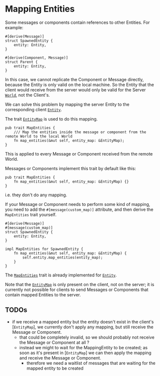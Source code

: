 # Mapping Entities


Some messages or components contain references to other Entities.
For example:

```rust,noplayground
#[derive(Message)]
struct SpawnedEntity {
    entity: Entity,
}

#[derive(Component, Message)]
struct Parent {
    entity: Entity,
}
```

In this case, we cannot replicate the Component or Message directly, because the Entity is only valid on the local machine.
So the Entity that the client would receive from the server would only be valid for the Server [`World`](bevy::prelude::World), not the Client's.

We can solve this problem by mapping the server Entity to the corresponding client [`Entity`](bevy::prelude::Entity).

The trait [`EntityMap`](crate::prelude::EntityMap) is used to do this mapping.

```rust,noplayground
pub trait MapEntities {
    /// Map the entities inside the message or component from the remote World to the local World
    fn map_entities(&mut self, entity_map: &EntityMap);
}
```

This is applied to every Message or Component received from the remote World.


Messages or Components implement this trait by default like this:
```rust,noplayground
pub trait MapEntities {
    fn map_entities(&mut self, entity_map: &EntityMap) {}
}
```
i.e. they don't do any mapping.

If your Message or Component needs to perform some kind of mapping, you need to add the `#[message(custom_map)]` attribute,
and then derive the `MapEntities` trait yourself.
```rust,noplayground
#[derive(Message)]
#[message(custom_map)]
struct SpawnedEntity {
    entity: Entity,
}

impl MapEntities for SpawnedEntity {
    fn map_entities(&mut self, entity_map: &EntityMap) {
        self.entity.map_entities(entity_map);
    }
}
```

The [`MapEntities`](crate::prelude::MapEntities) trait is already implemented for [`Entity`](bevy::prelude::Entity).


Note that the [`EntityMap`](crate::prelude::EntityMap) is only present on the client, not on the server; it is currently not possible
for clients to send Messages or Components that contain mapped Entities to the server.


## TODOs

- if we receive a mapped entity but the entity doesn't exist in the client's [`EntityMap`], we currently don't apply any mapping, but still receive the Message or Component.
  - that could be completely invalid, so we should probably not receive the Message or Component at all ?
  - instead we might to wait for the MappingEntity to be created; as soon as it's present in [`EntityMap`] we can then apply the mapping and receive the Message or Component.
    - therefore we need a waitlist of messages that are waiting for the mapped entity to be created

